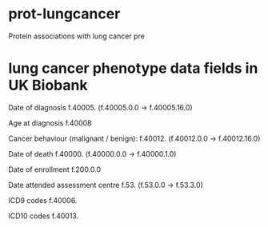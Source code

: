 # prot-lungcancer
Protein associations with lung cancer pre

# lung cancer phenotype data fields in UK Biobank 
Date of diagnosis f.40005. (f.40005.0.0 -> f.40005.16.0)

Age at diagnosis f.40008

Cancer behaviour (malignant / benign): f.40012. (f.40012.0.0 -> f.40012.16.0)

Date of death f.40000. (f.40000.0.0 -> f.40000.1.0)

Date of enrollment f.200.0.0

Date attended assessment centre f.53. (f.53.0.0 -> f.53.3.0)

ICD9 codes f.40006.

ICD10 codes f.40013.

